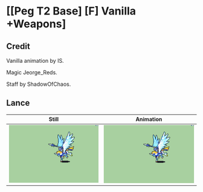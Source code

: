 # [\[Peg T2 Base\] \[F\] Vanilla +Weapons]

## Credit

Vanilla animation by IS.

Magic Jeorge_Reds.

Staff by ShadowOfChaos.

## Lance

| Still | Animation |
| :---: | :-------: |
| ![Lance still](./Lance_000.png) | ![Lance animation](./Lance.gif) |
